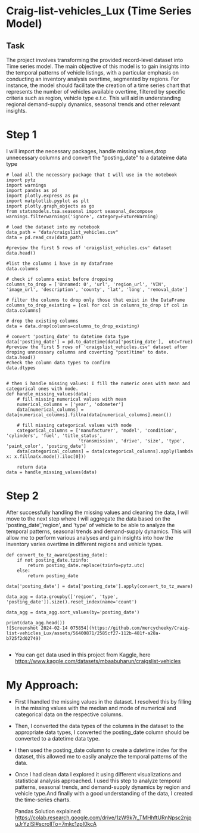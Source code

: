 # Craig-list-vehicles_Lux   (Time Series Model)
## Task 
The project involves transforming the provided record-level dataset into  Time series model. The main objective of this model is to gain insights into the temporal patterns of vehicle listings, with a particular emphasis on conducting an inventory analysis
overtime, segmented by regions. For instance, the model should facilitate the creation of a time series chart that represents the number of vehicles available overtime, filtered by specific criteria such as region, vehicle type e.t.c.
This will aid in understanding regional demand-supply dynamics, seasonal trends and other relevant insights.

# Step 1
I will import the necessary packages, handle missing values,drop unnecessary columns and convert the "posting_date" to a datateime data type
```
# load all the necessary package that I will use in the notebook
import pytz
import warnings
import pandas as pd
import plotly.express as px
import matplotlib.pyplot as plt
import plotly.graph_objects as go
from statsmodels.tsa.seasonal import seasonal_decompose
warnings.filterwarnings('ignore', category=FutureWarning)

# load the dataset into my notebook
data_path = "data/craigslist_vehicles.csv"
data = pd.read_csv(data_path)

#preview the first 5 rows of 'craigslist_vehicles.csv' dataset
data.head()

#list the columns i have in my dataframe
data.columns

# check if columns exist before dropping
columns_to_drop = ['Unnamed: 0', 'url', 'region_url', 'VIN', 'image_url', 'description', 'county', 'lat', 'long', 'removal_date']

# filter the columns to drop only those that exist in the DataFrame
columns_to_drop_existing = [col for col in columns_to_drop if col in data.columns]

# drop the existing columns
data = data.drop(columns=columns_to_drop_existing)

# convert 'posting_date' to datetime data type
data['posting_date'] = pd.to_datetime(data['posting_date'],  utc=True)
#preview the first 5 rows of 'craigslist_vehicles.csv' dataset after droping unncessary columns and coverting "post)time" to date. 
data.head()
#check the column data types to confirm
data.dtypes


# then i handle missing values: I fill the numeric ones with mean and categorical ones with mode. 
def handle_missing_values(data):
    # fill missing numerical values with mean
    numerical_columns = ['year', 'odometer']
    data[numerical_columns] = data[numerical_columns].fillna(data[numerical_columns].mean())

    # fill missing categorical values with mode
    categorical_columns = ['manufacturer', 'model', 'condition', 'cylinders', 'fuel', 'title_status',
                           'transmission', 'drive', 'size', 'type', 'paint_color', 'posting_date']
    data[categorical_columns] = data[categorical_columns].apply(lambda x: x.fillna(x.mode().iloc[0]))

    return data
data = handle_missing_values(data)
```

# Step 2
After successfully handling the missing values and cleaning the data, I will move to the next step where I will aggregate the data based on the 'posting_date','region', and 'type' of vehicle to be able to analyze the temporal patterns, seasonal trends and demand-supply dynamics.
This will allow me to perform various analyses and gain insights into how the inventory varies overtime in different regions and vehicle types.

```
def convert_to_tz_aware(posting_date):
    if not posting_date.tzinfo:
        return posting_date.replace(tzinfo=pytz.utc)
    else:
        return posting_date

data['posting_date'] = data['posting_date'].apply(convert_to_tz_aware)

data_agg = data.groupby(['region', 'type', 'posting_date']).size().reset_index(name='count')

data_agg = data_agg.sort_values(by='posting_date')

print(data_agg.head())
![Screenshot 2024-02-14 075854](https://github.com/mercycheeky/Craig-list-vehicles_Lux/assets/56400871/2585cf27-112b-481f-a28a-b725f2d02749)


```






- You can get data used in this project from Kaggle, here https://www.kaggle.com/datasets/mbaabuharun/craigslist-vehicles
# My Approach:
- First I handled the missing values in the dataset. I resolved this by filling in the missing values with the median and mode of numerical and categorical data on the respective columns.
- Then, I converted the data types of the columns in the dataset to the appropriate data types, I converted the posting_date column should be converted to a datetime data type.
- I then used the posting_date column to create a datetime index for the dataset, this allowed me to easily analyze the temporal patterns of the data.
- Once I had clean data I explored it using different visualizations and statistical analysis approached. I used this step to analyze temporal patterns, seasonal trends, and demand-supply dynamics by region and vehicle type.And finally with a good understanding of the data, I created the time-series charts.

  Pandas Solution explained: https://colab.research.google.com/drive/1zW9k7r_TMHhftURnNpsc2njpuJrYzlSI#scrollTo=7mkc1zpI0kcA

